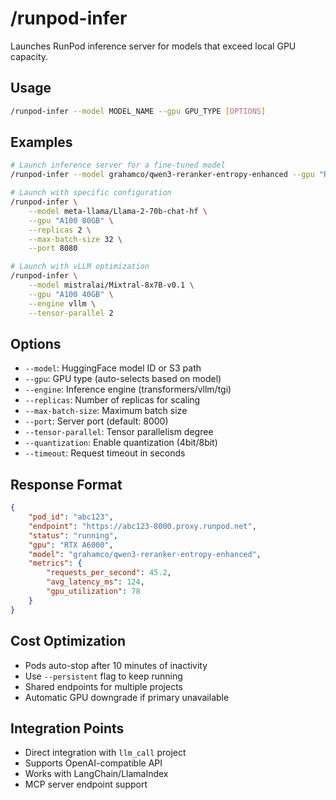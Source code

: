 # /runpod-infer

Launches RunPod inference server for models that exceed local GPU capacity.

## Usage
```bash
/runpod-infer --model MODEL_NAME --gpu GPU_TYPE [OPTIONS]
```

## Examples
```bash
# Launch inference server for a fine-tuned model
/runpod-infer --model grahamco/qwen3-reranker-entropy-enhanced --gpu "RTX 4090"

# Launch with specific configuration
/runpod-infer \
    --model meta-llama/Llama-2-70b-chat-hf \
    --gpu "A100 80GB" \
    --replicas 2 \
    --max-batch-size 32 \
    --port 8080

# Launch with vLLM optimization
/runpod-infer \
    --model mistralai/Mixtral-8x7B-v0.1 \
    --gpu "A100 40GB" \
    --engine vllm \
    --tensor-parallel 2
```

## Options
- `--model`: HuggingFace model ID or S3 path
- `--gpu`: GPU type (auto-selects based on model)
- `--engine`: Inference engine (transformers/vllm/tgi)
- `--replicas`: Number of replicas for scaling
- `--max-batch-size`: Maximum batch size
- `--port`: Server port (default: 8000)
- `--tensor-parallel`: Tensor parallelism degree
- `--quantization`: Enable quantization (4bit/8bit)
- `--timeout`: Request timeout in seconds

## Response Format
```json
{
    "pod_id": "abc123",
    "endpoint": "https://abc123-8000.proxy.runpod.net",
    "status": "running",
    "gpu": "RTX A6000",
    "model": "grahamco/qwen3-reranker-entropy-enhanced",
    "metrics": {
        "requests_per_second": 45.2,
        "avg_latency_ms": 124,
        "gpu_utilization": 78
    }
}
```

## Cost Optimization
- Pods auto-stop after 10 minutes of inactivity
- Use `--persistent` flag to keep running
- Shared endpoints for multiple projects
- Automatic GPU downgrade if primary unavailable

## Integration Points
- Direct integration with `llm_call` project
- Supports OpenAI-compatible API
- Works with LangChain/LlamaIndex
- MCP server endpoint support